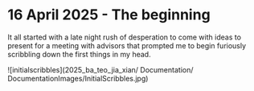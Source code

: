 # 16 April 2025 - The beginning

It all started with a late night rush of desperation to come with ideas to present for a meeting with advisors that prompted me to begin furiously scribbling down the first things in my head.

![initialscribbles](2025_ba_teo_jia_xian/
Documentation/
DocumentationImages/InitialScribbles.jpg)